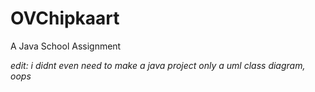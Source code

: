# OVChipkaart
A Java School Assignment

<i>edit: i didnt even need to make a java project only a uml class diagram, oops</i>
